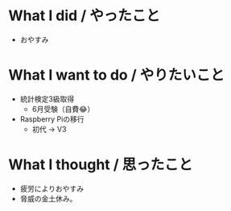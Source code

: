 # What I did / やったこと
- おやすみ

# What I want to do / やりたいこと
- 統計検定3級取得
  - 6月受験（自費😂）
- Raspberry Piの移行
  - 初代 → V3

# What I thought / 思ったこと
- 疲労によりおやすみ
- 脅威の金土休み。
